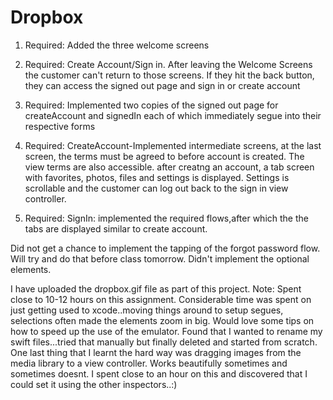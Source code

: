# Dropbox
1. Required: Added the three welcome screens

2. Required: Create Account/Sign in. After leaving the Welcome Screens the customer can't return to those screens. If they hit the back button, they can access the signed out page and sign in or create account

3. Required: Implemented two copies of the signed out page for createAccount and signedIn each of which immediately segue into their respective forms

4. Required: CreateAccount-Implemented intermediate screens, at the last screen, the terms must be agreed to before account is created. The view terms are also accessible. after creatng an account, a tab screen with favorites, photos, files and settings is displayed. Settings is scrollable and the customer can log out back to the sign in view controller.

5. Required: SignIn: implemented the required flows,after which the the tabs are displayed similar to create account.

Did not get a chance to implement the tapping of the forgot password flow. Will try and do that before class tomorrow.
Didn't implement the optional elements.

I have uploaded the dropbox.gif file as part of this project. 
Note: Spent close to 10-12 hours on this assignment. Considerable time was spent on just getting used to xcode..moving things around to setup segues, selections often made the elements zoom in big. Would love some tips on how to speed up the use of the emulator.
Found that I wanted to rename my swift files...tried that manually but finally deleted and started from scratch.
One last thing that I learnt the hard way was dragging images from the media library to a view controller. Works beautifully sometimes and sometimes doesnt. I spent close to an hour on this and discovered that I could set it using the other inspectors..:)
